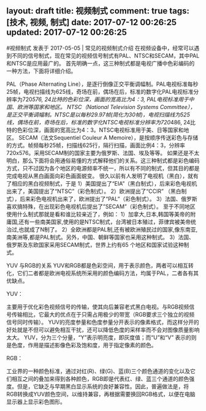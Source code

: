 layout: draft
title: 视频制式
comment: true
tags: [技术, 视频, 制式]
date: 2017-07-12 00:26:25
updated: 2017-07-12 00:26:25
---

#视频制式
发表于 2017-05-05 |
常见的视频制式介绍
在视频设备中，经常可以遇到不同的信号制式，现在常见的视频信号制式有PAL、NTSC和SECAM，其中PAL和NTSC是应用最广的。
首先明确一点，这三种制式都是电视广播中色彩编码的一种方法，下面将详细介绍。

<!-- more -->

PAL（Phase Alternating Line），是逐行倒像正交平衡调幅制。PAL电视标准每秒25帧，电视扫描线为625线，奇场在前，偶场在后，标准的数字化PAL电视标准分辨率为720*576, 24比特的色彩位深，画面的宽高比为4：3, PAL电视标准用于中国、欧洲等国家和地区。
NTSC（National Television Systems Committee），是正交平衡调幅制。NTSC是以每秒29.97帧(简化为30帧)，电视扫描线为525线，偶场在前，奇场在后，标准的数字化NTSC电视标准分辨率为720*486, 24比特的色彩位深，画面的宽高比为4：3。NTSC电视标准用于美、日等国家和地区。
SECAM（法文Sequentiel Couleur A Memoire），是按顺序传送彩色与存储的方式。帧频每秒25帧，扫描线625行，隔行扫描，画面比例4：3，分辨率720x576。采用SECAM制的国家主要为俄罗斯、法国、埃及等等。
如果还是不太明白，那么下面将会用通俗易懂的方式解释他们的关系。这三种制式都是彩色编码方式，只不过因为各个地区的电源频率不统一，所以有不同的制式，但其目的都是完成电视从黑白画面向彩色画面蜕变。
很久以前有人发明了电视机（黑白），就有了相应的黑白视频制式，于是
1）美国提出了“EIA”（黑白制式），后来彩色电视机出来了，美国提出了“NTSC”（彩色制式）。
2）欧洲提出了“CCIR” （黑白制式），后来彩色电视机出来了，欧洲提出了“PAL”（彩色制式）。
3）法国、俄罗斯喜欢搞特殊，在出现彩色电视机后提出了”SECAM”（彩色制式）。
至于不同地区使用什么制式那就是看和谁比较亲近了，例如：
1）加拿大,日本,韩国等美帝的附庸国,还有一些南美国家,使用的是NTSC制式，台湾被日本殖过，菲律宾被美帝统治过,也就成了N制了。
2）全欧洲都是PAL制,还有被欧洲殖民过的国家,像东南亚,南美洲等,都是PAL制式。另外，中国、朝鲜等国家也采用这种制式。
3）法国、俄罗斯及东欧国家采用SECAM制式，世界上约有65 个地区和国家试验这种制式。

YUV 与RGB的关系
YUV和RGB都是色彩空间，用于表示颜色，两者可以相互转化，它们二者都是欧洲电视系统所采用的颜色编码方法，均属于PAL，二者各有其优缺点。

YUV：

主要用于优化彩色视频信号的传输，使其向后兼容老式黑白电视。与RGB视频信号传输相比，它最大的优点在于只需占用极少的带宽（RGB要求三个独立的视频信号同时传输）。
YUV的亮度参量和色度参量分开表示的像素格式，而这样分开的好处就是不但可以避免相互干扰，还可以降低色度的采样率而不会对图像质量影响太大。
YUV，分为三个分量，“Y”表示明亮度，即灰度值；而“U”和“V” 表示的则是色度，作用是描述影像色彩及饱和度，用于指定像素的颜色。

RGB：

工业界的一种颜色标准，通过对红(R)、绿(G)、蓝(B)三个颜色通道的变化以及它们相互之间的叠加来得到各种颜色，RGB即是代表红、绿、蓝三个通道的颜色强度。但是，它缺乏与早期黑白显示系统的良好兼容性。因此，普遍做法是，将RGB转换成YUV颜色空间，以维持兼容，再根据需要换回RGB格式，以便在电脑显示器上显示彩色图形。